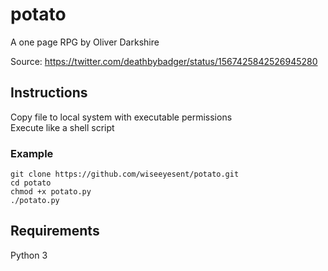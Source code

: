 # potato
A one page RPG by Oliver Darkshire  
  
Source: https://twitter.com/deathbybadger/status/1567425842526945280

## Instructions
Copy file to local system with executable permissions  
Execute like a shell script  
### Example
```
git clone https://github.com/wiseeyesent/potato.git
cd potato
chmod +x potato.py
./potato.py
```

## Requirements
Python 3
